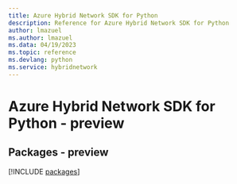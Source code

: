 ```yaml
---
title: Azure Hybrid Network SDK for Python
description: Reference for Azure Hybrid Network SDK for Python
author: lmazuel
ms.author: lmazuel
ms.data: 04/19/2023
ms.topic: reference
ms.devlang: python
ms.service: hybridnetwork
---
```

# Azure Hybrid Network SDK for Python - preview
## Packages - preview
[!INCLUDE [packages](hybrid-network-index.md)]